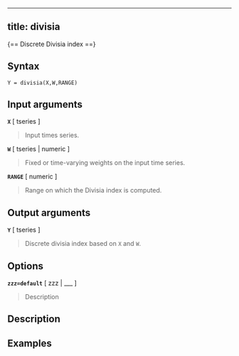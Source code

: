 
---
title: divisia
---

{== Discrete Divisia index ==}


## Syntax 

    Y = divisia(X,W,RANGE)


## Input arguments 

__`X`__ [ tseries ] 
>
> Input times series.
>

__`W`__ [ tseries | numeric ]
>
> Fixed or time-varying weights on the input
> time series.
>

__`RANGE`__ [ numeric ]
>
> Range on which the Divisia index is computed.
>

## Output arguments 

__`Y`__ [ tseries ]
>
> Discrete divisia index based on `X` and `W`.
> 


## Options 

__`zzz=default`__ [ zzz | ___ ]
> 
> Description
> 


## Description 



## Examples

```matlab
```

